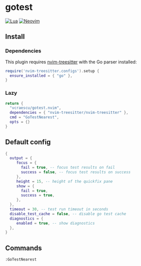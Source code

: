# gotest

[![Lua](https://img.shields.io/badge/Lua-blue.svg?style=for-the-badge&logo=lua)](http://www.lua.org)
[![Neovim](https://img.shields.io/badge/Neovim%200.10+-green.svg?style=for-the-badge&logo=neovim)](https://neovim.io)

## Install

### Dependencies

This plugin requires [nvim-treesitter](https://github.com/nvim-treesitter/nvim-treesitter) with the Go parser installed:

```lua
require('nvim-treesitter.configs').setup {
  ensure_installed = { "go" },
}
```

### Lazy

```lua
return {
  "vcraescu/gotest.nvim",
  dependencies = { "nvim-treesitter/nvim-treesitter" },
  cmd = "GoTestNearest",
  opts = {}
}
```

## Default config
```lua
{
  output = {
     focus = {
       fail = true, -- focus test results on fail
       success = false, -- focus test results on success
     },
     height = 15, -- height of the quickfix pane
     show = {
       fail = true,
       success = true,
     },
  },
  timeout = 30, -- test run timeout in seconds
  disable_test_cache = false, -- disable go test cache
  diagnostics = {
     enabled = true, -- show diagnostics
  },
}
```

## Commands

```
:GoTestNearest
```
